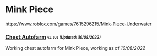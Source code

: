 # Mink Piece
https://www.roblox.com/games/7615296215/Mink-Piece-Underwater

### [Chest Autofarm](/Scripts/chestfarm.lua) <sub><sup>`v1.0.0` *(Updated: 10/08/2022)*</sup></sub>
Working chest autofarm for Mink Piece, working as of *10/08/2022*
